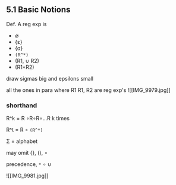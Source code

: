 
## 5.1 Basic Notions

Def. 
A reg exp is 
- ∅
- {ε}
- {σ}
- `(R^*)`
- (R1, ∪ R2)
- (R1∘R2)

draw sigmas big and epsilons small 


all the ones in para where R1 R1, R2 are reg exp's 
![[IMG_9979.jpg]]



### shorthand 

R^k
= R ∘R∘R∘...R 
k times 

R^t
= R ∘ `(R^*)`

Σ = alphabet 

may  omit {}, (), ∘

precedence, `*` ∘ ∪

![[IMG_9981.jpg]]


